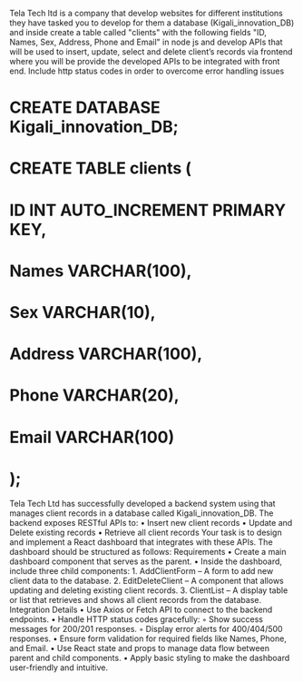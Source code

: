 Tela Tech ltd is a company that develop websites for different institutions they have tasked
you to develop for them a database (Kigali_innovation_DB) and inside create a table called
"clients" with the following fields "ID, Names, Sex, Address, Phone and Email" in node js and
develop APIs that will be used to insert, update, select and delete client’s records via
frontend where you will be provide the developed APIs to be integrated with front end.
Include http status codes in order to overcome error handling issues

# CREATE DATABASE Kigali_innovation_DB;

# CREATE TABLE clients (
 # ID INT AUTO_INCREMENT PRIMARY KEY,
 # Names VARCHAR(100),
 # Sex VARCHAR(10),
 # Address VARCHAR(100),
 # Phone VARCHAR(20),
 # Email VARCHAR(100)
# );

Tela Tech Ltd has successfully developed a backend system using that manages client records in a database called Kigali_innovation_DB. The backend exposes RESTful APIs to:
    • Insert new client records
    • Update and Delete existing records
    • Retrieve all client records
Your task is to design and implement a React dashboard that integrates with these APIs. The dashboard should be structured as follows:
Requirements
    • Create a main dashboard component that serves as the parent.
    • Inside the dashboard, include three child components:
        1. AddClientForm – A form to add new client data to the database.
        2. EditDeleteClient – A component that allows updating and deleting existing client records.
        3. ClientList – A display table or list that retrieves and shows all client records from the database.
Integration Details
    • Use Axios or Fetch API to connect to the backend endpoints.
    • Handle HTTP status codes gracefully:
        ◦ Show success messages for 200/201 responses.
        ◦ Display error alerts for 400/404/500 responses.
    • Ensure form validation for required fields like Names, Phone, and Email.
    • Use React state and props to manage data flow between parent and child components.
    • Apply basic styling to make the dashboard user-friendly and intuitive.

